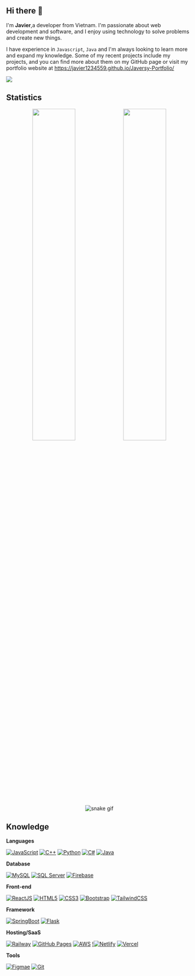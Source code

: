 ## Hi there 👋
  
I'm **Javier**,a developer from Vietnam. I'm passionate about web development and software, and I enjoy using technology to solve problems and create new things.

I have experience in `Javascript`, `Java` and I'm always looking to learn more and expand my knowledge. Some of my recent projects include my projects, and you can find more about them on my GitHub page or visit my portfolio website at https://javier1234559.github.io/Javersy-Portfolio/

![](https://komarev.com/ghpvc/?username=javier1234559&label=PROFILE+VIEWS&color=0e75b6&style=for-the-badge)

## Statistics

<div align="center">	
  <img width="48%" src="https://github-readme-streak-stats.herokuapp.com?user=javier1234559&theme=tokyonight&date_format=M%20j%5B%2C%20Y%5D" />
  <img width="48%" src="https://github-readme-stats.vercel.app/api?username=javier1234559&show_icons=true&theme=tokyonight" />
</div>

<div align="center">
  
 ![snake gif](https://github.com/javier1234559/javier1234559/blob/output/github-contribution-grid-snake.gif)
  
</div>

## Knowledge
**Languages**

[![JavaScript](https://img.shields.io/badge/-JavaScript-black?style=flat-square&logo=javascript)](https://github.com/javier1234559/)
[![C++](https://img.shields.io/badge/c++-000?style=flat-square&logo=c%2B%2B&logoColor=00599c)](https://github.com/javier1234559/)
[![Python](https://img.shields.io/badge/-Python-black?style=flat-square&logo=python)](https://github.com/javier1234559/)
[![C#](https://img.shields.io/badge/-C%23-black?style=flat-square&logo=csharp&logoColor=310080)](https://github.com/javier1234559/)
[![Java](https://img.shields.io/badge/-Java-black?style=flat-square&logo=openjdk)](https://github.com/javier1234559/)

**Database**

[![MySQL](https://img.shields.io/badge/-MySQL-black?style=flat-square&logo=mysql)](https://github.com/javier1234559/)
[![SQL Server](https://img.shields.io/badge/-SQL%20Server-black?style=flat-square&logo=microsoftsqlserver)](https://github.com/javier1234559/)
[![Firebase](https://img.shields.io/badge/-Firebase-black?style=flat-square&logo=firebase)](https://github.com/javier1234559/)

**Front-end**

[![ReactJS](https://img.shields.io/badge/-ReactJS-black?style=flat-square&logo=react&logoColor=%2361DAFB)](https://github.com/javier1234559/)
[![HTML5](https://img.shields.io/badge/-HTML5-black?style=flat-square&logo=html5&logoColor=white)](https://github.com/javier1234559/)
[![CSS3](https://img.shields.io/badge/-CSS3-black?style=flat-square&logo=css3)](https://github.com/javier1234559/)
[![Bootstrap](https://img.shields.io/badge/-Bootstrap-black?style=flat-square&logo=bootstrap)](https://github.com/javier1234559/)
[![TailwindCSS](https://img.shields.io/badge/-TailwindCSS-black?style=flat-square&logo=TailwindCSS)](https://github.com/javier1234559/)

**Framework**

[![SpringBoot](https://img.shields.io/badge/Spring_Boot-black?style=for-the-square&logo=spring-boot&logoColor=#12261e)](https://github.com/javier1234559/)
[![Flask](https://img.shields.io/badge/flask-%23000.svg?style=flat-square&logo=flask&logoColor=white)](https://github.com/javier1234559/)

**Hosting/SaaS**

[![Railway](https://img.shields.io/badge/Railway-black?style=for-the-square&logo=railway&logoColor=ffffff)](https://github.com/javier1234559/)
[![GitHub Pages](https://img.shields.io/badge/github%20pages-black?style=flat-square&logo=github&logoColor=white)](https://github.com/javier1234559/)
[![AWS](https://img.shields.io/badge/AWS-000?style=flat-square&logo=amazon-aws&logoColor=%23FF9900)](https://github.com/javier1234559/)
[!![Netlify](https://img.shields.io/badge/netlify-%23000000.svg?style=flat-square&logo=netlify&logoColor=#00C7B7)](https://github.com/javier1234559/)
[![Vercel](https://img.shields.io/badge/vercel-%23000000.svg?style=flat-square&logo=vercel&logoColor=white)](https://github.com/javier1234559/)

**Tools**

[![Figmae](https://img.shields.io/badge/-Figma-black?style=flat-square&logo=Figma&logoColor=white)](https://github.com/javier1234559/)
[![Git](https://img.shields.io/badge/git-000?style=flat-square&logo=git&logoColor=%23F05033)](https://github.com/javier1234559/)
